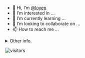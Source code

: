 - 👋 Hi, I’m [@loyep](https://github.com/loyep)
- 👀 I’m interested in ...
- 🌱 I’m currently learning ...
- 💞️ I’m looking to collaborate on ...
- 📫 How to reach me ...

<details>
  <summary>Other info.</summary>
  <br>

<!--START_SECTION:waka-->

```txt
Vue.js       4 hrs 48 mins   █████████████████▓░░░░░░░   70.68 %
TypeScript   1 hr 37 mins    ██████░░░░░░░░░░░░░░░░░░░   23.97 %
HTML         12 mins         ▓░░░░░░░░░░░░░░░░░░░░░░░░   03.07 %
Other        5 mins          ▒░░░░░░░░░░░░░░░░░░░░░░░░   01.31 %
JavaScript   3 mins          ▒░░░░░░░░░░░░░░░░░░░░░░░░   00.94 %
```

<!--END_SECTION:waka-->

</details>

![visitors](https://visitor-badge.glitch.me/badge?page_id=loyep.loyep)
